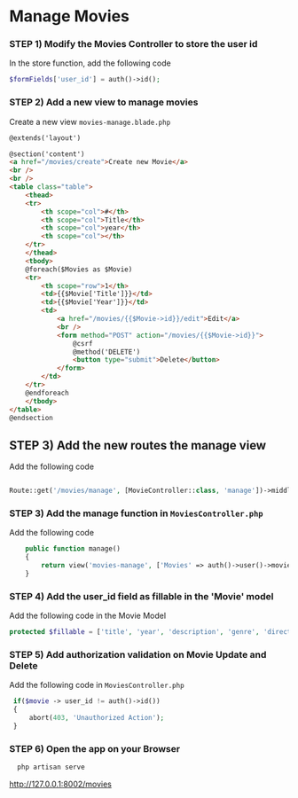 # Manage Movies

### STEP 1) Modify the Movies Controller to store the user id

In the store function, add the following code

```php
$formFields['user_id'] = auth()->id();
```

### STEP 2) Add a new view to manage movies

Create a new view `movies-manage.blade.php`

```html
@extends('layout')

@section('content')
<a href="/movies/create">Create new Movie</a>
<br />
<br />
<table class="table">
    <thead>
    <tr>
        <th scope="col">#</th>
        <th scope="col">Title</th>
        <th scope="col">year</th>
        <th scope="col"></th>
    </tr>
    </thead>
    <tbody>
    @foreach($Movies as $Movie)
    <tr>
        <th scope="row">1</th>
        <td>{{$Movie['Title']}}</td>
        <td>{{$Movie['Year']}}</td>
        <td>
            <a href="/movies/{{$Movie->id}}/edit">Edit</a>
            <br />
            <form method="POST" action="/movies/{{$Movie->id}}">
                @csrf
                @method('DELETE')
                <button type="submit">Delete</button>
            </form>
        </td>
    </tr>
    @endforeach
    </tbody>
</table>
@endsection   
```

## STEP 3) Add the new routes the manage view

Add the following code

```php

Route::get('/movies/manage', [MovieController::class, 'manage'])->middleware('auth');

```

### STEP 3) Add the manage function in `MoviesController.php` 

Add the following code

```php
    public function manage()
    {
        return view('movies-manage', ['Movies' => auth()->user()->movies()->get()]);
    }
```

### STEP 4) Add the user_id field as fillable in the 'Movie' model

Add the following code in the Movie Model

```php
protected $fillable = ['title', 'year', 'description', 'genre', 'director', 'producer', 'actors', 'logo', 'user_id'];
```

### STEP 5) Add authorization validation on Movie Update and Delete

Add the following code in `MoviesController.php` 

```php
 if($movie -> user_id != auth()->id())
 {
     abort(403, 'Unauthorized Action');    
 }
 ```

### STEP 6) Open the app on your Browser

```bash
  php artisan serve
```

http://127.0.0.1:8002/movies
